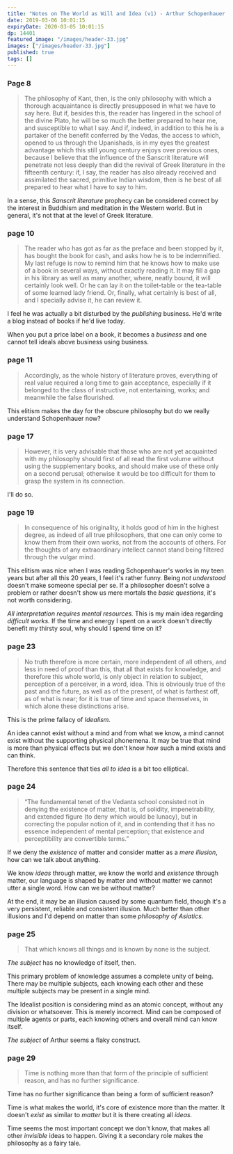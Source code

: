 ```yaml
---
title: "Notes on The World as Will and Idea (v1) - Arthur Schopenhauer - 14401"
date: 2019-03-06 10:01:15
expiryDate: 2020-03-05 10:01:15
dp: 14401
featured_image: "/images/header-33.jpg"
images: ["/images/header-33.jpg"]
published: true
tags: []
---
```




### Page 8 

> The philosophy of Kant, then, is the only philosophy with which a thorough
> acquaintance is directly presupposed in what we have to say here. But if,
> besides this, the reader has lingered in the school of the divine Plato, he
> will be so much the better prepared to hear me, and susceptible to what I say.
> And if, indeed, in addition to this he is a partaker of the benefit conferred
> by the Vedas, the access to which, opened to us through the Upanishads, is in
> my eyes the greatest advantage which this still young century enjoys over
> previous ones, because I believe that the influence of the Sanscrit literature
> will penetrate not less deeply than did the revival of Greek literature in the
> fifteenth century: if, I say, the reader has also already received and
> assimilated the sacred, primitive Indian wisdom, then is he best of all
> prepared to hear what I have to say to him.

In a sense, this *Sanscrit literature* prophecy can be considered correct by the
interest in Buddhism and meditation in the Western world. But in general, it's
not that at the level of Greek literature. 

### page 10 

> The reader who has got as far as the preface and been stopped by it, has bought
> the book for cash, and asks how he is to be indemnified. My last refuge is now
> to remind him that he knows how to make use of a book in several ways, without
> exactly reading it. It may fill a gap in his library as well as many another,
> where, neatly bound, it will certainly look well. Or he can lay it on the
> toilet-table or the tea-table of some learned lady friend. Or, finally, what
> certainly is best of all, and I specially advise it, he can review it.

I feel he was actually a bit disturbed by the *publishing* business. He'd write
a blog instead of books if he'd live today. 

When you put a price label on a book, it becomes a *business* and one cannot
tell ideals above business using business.

### page 11

> Accordingly, as the whole history of literature proves, everything of real value
> required a long time to gain acceptance, especially if it belonged to the class
> of instructive, not entertaining, works; and meanwhile the false flourished.

This elitism makes the day for the obscure philosophy but do we really
understand Schopenhauer now?

### page 17

> However, it is very advisable that those who are not yet acquainted with my
> philosophy should first of all read the first volume without using the
> supplementary books, and should make use of these only on a second perusal;
> otherwise it would be too difficult for them to grasp the system in its
> connection.

I'll do so. 

### page 19

> In consequence of his originality, it holds good of him in the highest degree,
> as indeed of all true philosophers, that one can only come to know them from
> their own works, not from the accounts of others. For the thoughts of any
> extraordinary intellect cannot stand being filtered through the vulgar mind.

This elitism was nice when I was reading Schopenhauer's works in my teen years
but after all this 20 years, I feel it's rather funny. Being *not understood*
doesn't make someone special per se. If a philosopher doesn't solve a problem or
rather doesn't show us mere mortals the *basic questions*, it's not worth
considering. 

*All interpretation requires mental resources.* This is my main idea regarding
*difficult works.* If the time and energy I spent on a work doesn't directly
benefit my thirsty soul, why should I spend time on it?

### page 23

> No truth therefore is more certain, more independent of all others, and less in
> need of proof than this, that all that exists for knowledge, and therefore this
> whole world, is only object in relation to subject, perception of a perceiver,
> in a word, idea. This is obviously true of the past and the future, as well as
> of the present, of what is farthest off, as of what is near; for it is true of
> time and space themselves, in which alone these distinctions arise.

This is the prime fallacy of *Idealism.* 

An idea cannot exist without a mind and from what we know, a mind cannot exist
without the supporting physical phonemena. It may be true that mind is more than
physical effects but we don't know how such a mind exists and can think.

Therefore this sentence that ties *all to idea* is a bit too elliptical. 

### page 24 

> “The fundamental tenet of the Vedanta school consisted not in denying the
> existence of matter, that is, of solidity, impenetrability, and extended
> figure (to deny which would be lunacy), but in correcting the popular notion
> of it, and in contending that it has no essence independent of mental
> perception; that existence and perceptibility are convertible terms.” ﻿

If we deny the *existence* of matter and consider matter as a *mere illusion*,
how can we talk about anything. 

We know *ideas* through matter, we know the world and *existence* through
matter, our language is shaped by matter and without matter we cannot utter a
single word. How can we be without matter?

At the end, it may be an illusion caused by some quantum field, though it's a
very persistent, reliable and consistent illusion. Much better than other
illusions and I'd depend on matter than some *philosophy of Asiatics.*

### page 25 

> That which knows all things and is known by none is the subject.

*The subject* has no knowledge of itself, then. 

This primary problem of knowledge assumes a complete unity of being. There may be multiple subjects, each knowing each other and these multiple subjects may be present in a single mind. 

The Idealist position is considering mind as an atomic concept, without any division or whatsoever. This is merely incorrect. Mind can be composed of multiple agents or parts, each knowing others and overall mind can know itself. 

*The subject* of Arthur seems a flaky construct. 

### page 29 

> Time is nothing more than that form of the principle of sufficient reason, and
> has no further significance.

Time has no further significance than being a form of sufficient reason?

Time is what makes the world, it's core of existence more than the matter. It
doesn't *exist* as similar to *matter* but it is there creating all *ideas.*

Time seems the most important concept we don't know, that makes all other
*invisible* ideas to happen. Giving it a secondary role makes the philosophy as
a fairy tale. 



